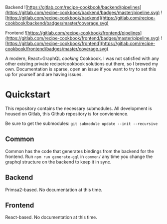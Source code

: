 Backend
![https://gitlab.com/recipe-cookbook/backend/pipelines](https://gitlab.com/recipe-cookbook/backend/badges/master/pipeline.svg) ![https://gitlab.com/recipe-cookbook/backend](https://gitlab.com/recipe-cookbook/backend/badges/master/coverage.svg)

Frontend
![https://gitlab.com/recipe-cookbook/frontend/pipelines](https://gitlab.com/recipe-cookbook/frontend/badges/master/pipeline.svg) ![https://gitlab.com/recipe-cookbook/frontend](https://gitlab.com/recipe-cookbook/frontend/badges/master/coverage.svg)

A modern, React+GraphQL _cooking_ Cookbook. I was not satisfied with any other existing private recipe/cookbook solutions out there, so I brewed my own. Documentation is sparse, open an issue if you want to try to set this up for yourself and are having issues.

# Quickstart

This repository contains the necessary submodules. All development is housed on Gitlab, this Github repository is for convienience.

Be sure to get the submodules: `git submodule update --init --recursive`

## Common

Common has the code that generates bindings from the backend for the frontend. Run `npm run generate-gql` in `common/` any time you change the graphql structure on the backend to keep it in sync.

## Backend

Primsa2-based. No documentation at this time.

## Frontend

React-based. No documentation at this time.
